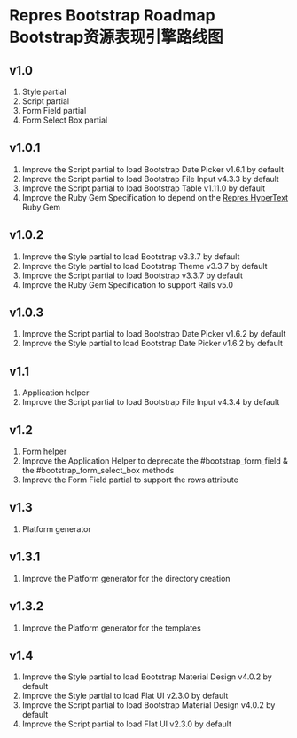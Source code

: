 # Repres Bootstrap Roadmap Bootstrap资源表现引擎路线图

## v1.0
1. Style partial
2. Script partial
3. Form Field partial
4. Form Select Box partial

## v1.0.1
1. Improve the Script partial to load Bootstrap Date Picker v1.6.1 by default
2. Improve the Script partial to load Bootstrap File Input v4.3.3 by default
3. Improve the Script partial to load Bootstrap Table v1.11.0 by default
4. Improve the Ruby Gem Specification to depend on the [Repres HyperText](https://github.com/topbitdu/repres-hyper_text) Ruby Gem

## v1.0.2
1. Improve the Style partial to load Bootstrap v3.3.7 by default
2. Improve the Style partial to load Bootstrap Theme v3.3.7 by default
3. Improve the Script partial to load Bootstrap v3.3.7 by default
4. Improve the Ruby Gem Specification to support Rails v5.0

## v1.0.3
1. Improve the Script partial to load Bootstrap Date Picker v1.6.2 by default
2. Improve the Style partial to load Bootstrap Date Picker v1.6.2 by default

## v1.1
1. Application helper
2. Improve the Script partial to load Bootstrap File Input v4.3.4 by default

## v1.2
1. Form helper
2. Improve the Application Helper to deprecate the #bootstrap_form_field & the #bootstrap_form_select_box methods
3. Improve the Form Field partial to support the rows attribute

## v1.3
1. Platform generator

## v1.3.1
1. Improve the Platform generator for the directory creation

## v1.3.2
1. Improve the Platform generator for the templates

## v1.4
1. Improve the Style partial to load Bootstrap Material Design v4.0.2 by default
2. Improve the Style partial to load Flat UI v2.3.0 by default
3. Improve the Script partial to load Bootstrap Material Design v4.0.2 by default
4. Improve the Script partial to load Flat UI v2.3.0 by default
